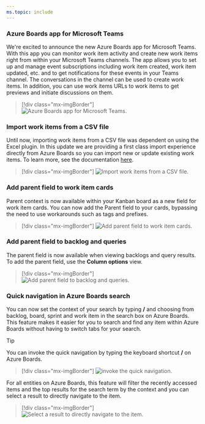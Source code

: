 ```yaml
---
ms.topic: include
---
```


### Azure Boards app for Microsoft Teams

We're excited to announce the new Azure Boards app for Microsoft Teams. With this app you can monitor work item activity and create new work items right from within your Microsoft Teams channels. The app allows you to set up and manage event subscriptions including work item created, work item updated, etc. and to get notifications for these events in your Teams channel. The conversations in the channel can be used to create work items. In addition, you can use work items URLs to work items to get previews and initiate discussions on them.

> [!div class="mx-imgBorder"]
> ![Azure Boards app for Microsoft Teams.](../../media/159_03.png)

### Import work items from a CSV file

Until now, importing work items from a CSV file was dependent on using the Excel plugin. In this update we are providing a first class import experience directly from Azure Boards so you can import new or update existing work items. To learn more, see the documentation [here](/azure/devops/boards/queries/import-work-items-from-csv?view=azure-devops&preserve-view=true).

> [!div class="mx-imgBorder"]
> ![Import work items from a CSV file.](../../media/159_01.gif)


### Add parent field to work item cards

Parent context is now available within your Kanban board as a new field for work item cards. You can now add the Parent field to your cards, bypassing the need to use workarounds such as tags and prefixes.

> [!div class="mx-imgBorder"]
> ![Add parent field to work item cards.](../../media/159_11.png)

### Add parent field to backlog and queries

The parent field is now available when viewing backlogs and query results. To add the parent field, use the **Column options** view.

> [!div class="mx-imgBorder"]
> ![Add parent field to backlog and queries.](../../media/159_02.png)

### Quick navigation in Azure Boards search

You can now set the context of your search by typing **/** and choosing from backlog, board, sprint and work item in the search box on Azure Boards. This feature makes it easier for you to search and find any item within Azure Boards without having to switch tabs for your search.  

> [!Tip] 
> You can invoke the quick navigation by typing the keyboard shortcut **/** on Azure Boards. 

> [!div class="mx-imgBorder"]
> ![invoke the quick navigation.](../../media/159_06.png)

For all entities on Azure Boards, this feature will filter the recently accessed items and the top results for the search term by the context and you can select a result to directly navigate to the item. 

> [!div class="mx-imgBorder"]
> ![Select a result to directly navigate to the item.](../../media/159_07.png)